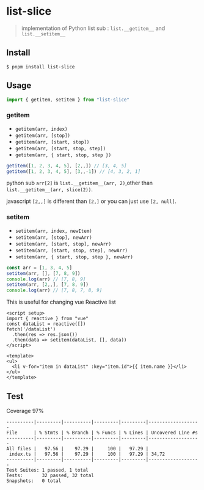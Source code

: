 # list-slice

> implementation of Python list sub : `list.__getitem__` and `list.__setitem__`


## Install

```
$ pnpm install list-slice
```

## Usage

```js
import { getitem, setitem } from "list-slice"
```

### getitem

- `getitem(arr, index)`
- `getitem(arr, [stop])`
- `getitem(arr, [start, stop])`
- `getitem(arr, [start, stop, step])`
- `getitem(arr, { start, stop, step })`

```js
getitem([1, 2, 3, 4, 5], [2,,]) // [3, 4, 5]
getitem([1, 2, 3, 4, 5], [3,,-1]) // [4, 3, 2, 1]
```

python sub `arr[2]` is `list.__getitem__(arr, 2)`,other than `list.__getitem__(arr, slice(2))`.

javascript `[2,,]` is different than `[2,]` or you can just use `[2, null]`.



### setitem

- `setitem(arr, index, newItem)`
- `setitem(arr, [stop], newArr)`
- `setitem(arr, [start, stop], newArr)`
- `setitem(arr, [start, stop, step], newArr)`
- `setitem(arr, { start, stop, step }, newArr)`

```js
const arr = [1, 3, 4, 5]
setitem(arr, [], [7, 8, 9])
console.log(arr) // [7, 8, 9]
setitem(arr, [2,,], [7, 8, 9])
console.log(arr) // [7, 8, 7, 8, 9]
```

This is useful for changing vue Reactive list

```vue
<script setup>
import { reactive } from "vue"
const dataList = reactive([])
fetch('/dataList')
  .then(res => res.json())
  .then(data => setitem(dataList, [], data))
</script>

<template>
<ul>
  <li v-for="item in dataList" :key="item.id">{{ item.name }}</li>
</ul>
</template>
```


## Test

Coverage 97%

```shell
----------|---------|----------|---------|---------|-------------------
File      | % Stmts | % Branch | % Funcs | % Lines | Uncovered Line #s
----------|---------|----------|---------|---------|-------------------
All files |   97.56 |    97.29 |     100 |   97.29 |
 index.ts |   97.56 |    97.29 |     100 |   97.29 | 34,72
----------|---------|----------|---------|---------|-------------------
Test Suites: 1 passed, 1 total
Tests:       32 passed, 32 total
Snapshots:   0 total
```